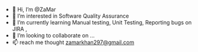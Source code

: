 - 👋 Hi, I’m @ZaMar
- 👀 I’m interested in Software Quality Assurance
- 🌱 I’m currently learning Manual testing, Unit Testing, Reporting bugs on JIRA ,
- 💞️ I’m looking to collaborate on ...
- 📫 reach me thought zamarkhan297@gmail.com

<!---
Zamarkhan/Zamarkhan is a ✨ special ✨ repository because its `README.md` (this file) appears on your GitHub profile.
You can click the Preview link to take a look at your changes.
--->
